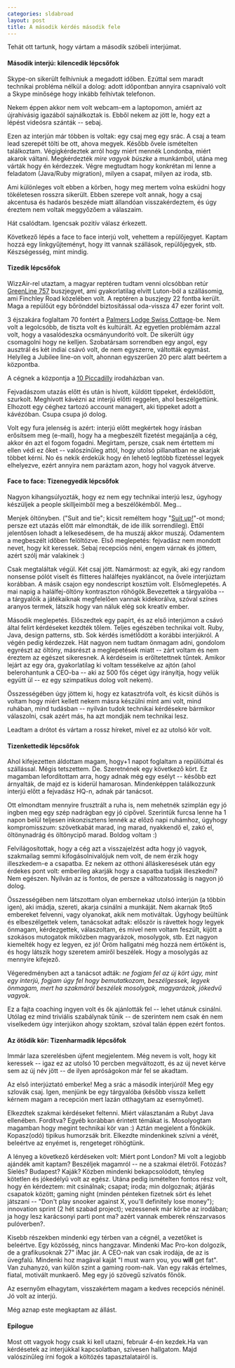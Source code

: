 ```yaml
---
categories: sldabroad
layout: post
title: A második kérdés második fele
---
```


Tehát ott tartunk, hogy vártam a második szóbeli interjúmat.


#### Második interjú: kilencedik lépcsőfok
Skype-on sikerült felhívniuk a megadott időben. Ezúttal sem maradt technikai probléma nélkül a dolog: adott időpontban annyira csapnivaló volt a Skype minősége hogy inkább felhívtak telefonon.

Nekem éppen akkor nem volt webcam-em a laptopomon, amiért az újrahívásig igazából sajnálkoztak is. Ebből nekem az jött le, hogy ezt a lépést videósra szánták -- sebaj.

Ezen az interjún már többen is voltak: egy csaj meg egy srác. A csaj a team lead szerepét tölti be ott, ahova megyek. Később ővele ismételten találkoztam. Végigkérdeztek arról hogy miért mennék Londonba, miért akarok váltani. Megkérdezték *mire vagyok büszke* a munkámból, utána meg várták hogy én kérdezzek. Végre megtudtam hogy konkrétan mi lenne a feladatom (Java/Ruby migration), milyen a csapat, milyen az iroda, stb.

Ami különleges volt ebben a körben, hogy meg mertem volna esküdni hogy tökéletesen rosszra sikerült. Ebben szerepe volt annak, hogy a csaj akcentusa és hadarós beszéde miatt állandóan visszakérdeztem, és úgy éreztem nem voltak meggyőzőem a válaszaim.

Hát csalódtam. Igencsak pozitív válasz érkezett.

Következő lépés a face to face interjú volt, vehettem a repülőjegyet. Kaptam hozzá egy linkgyűjteményt, hogy itt vannak szállások, repülőjegyek, stb. Készségesség, mint mindig.


#### Tizedik lépcsőfok
WizzAir-rel utaztam, a magyar reptéren tudtam venni olcsóbban retúr [GreenLine 757](http://www.greenline.co.uk/serviceInformation.aspx?id=17699) buszjegyet, ami gyakorlatilag elvitt Luton-ból a szállásomig, ami Finchley Road közelében volt. A reptéren a buszjegy 22 fontba került. Maga a repülőút egy bőrönddel biztosítással oda-vissza 47 ezer forint volt.

3 éjszakára foglaltam 70 fontért a [Palmers Lodge Swiss Cottage](http://palmerslodges.com/swisscottage/hostel/)-be. Nem volt a legolcsóbb, de tiszta volt és kultúrált. Az egyetlen problémám azzal volt, hogy a vasalódeszka ocsmányundorító volt. De sikerült úgy csomagolni hogy ne kelljen. Szobatársam sorrendben egy angol, egy ausztrál és két indiai csávó volt, de nem egyszerre, váltották egymást. Helyileg a Jubilee line-on volt, ahonnan egyszerűen 20 perc alatt beértem a központba.

A cégnek a központja a [10 Piccadilly](http://www.monmouthdean.com/property/167/10-piccadilly--w1j-0dd/) irodaházban van.

Fejvadászom utazás előtt és után is hívott, küldött tippeket, érdeklődött, szurkolt. Meghívott kávézni az interjú előtti reggelen, ahol beszélgettünk. Elhozott egy céghez tartozó account managert, aki tippeket adott a kávézóban. Csupa csupa jó dolog.

Volt egy fura jelenség is azért: interjú előtt megkértek hogy írásban erősítsem meg (e-mail), hogy ha a megbeszélt fizetést megajánlja a cég, akkor én azt el fogom fogadni. Megírtam, persze, csak nem értettem mi ellen védi ez őket -- valószínűleg attól, hogy utolsó pillanatban ne akarjak többet kérni. No és nekik érdekük hogy én lehető legtöbb fizetéssel legyek elhelyezve, ezért annyira nem paráztam azon, hogy hol vagyok átverve.


#### Face to face: Tizenegyedik lépcsőfok
Nagyon kihangsúlyozták, hogy ez nem egy technikai interjú lesz, úgyhogy készüljek a people skilljeimből meg a beszélőkémből. Meg...

Menjek öltönyben. ("Suit and tie"; kicsit reméltem hogy "[Suit up!](http://www.youtube.com/watch?v=TT_vf5ioXXk)"-ot mond; persze ezt utazás előtt már elmondták, de ide illik sorrendileg). Ettől jelentősen lohadt a lelkesedésem, de ha muszáj akkor muszáj. Odamentem a megbeszélt időben felöltözve. Első meglepetés: fejvadász nem mondott nevet, hogy kit keressek. Sebaj recepciós néni, engem várnak és jöttem, azért szólj már valakinek :)

Csak megtaláltak végül. Két csaj jött. Namármost: az egyik, aki egy random nonsense pólót viselt és flitteres halálfejes nyakláncot, na ővele interjúztam korábban. A másik csajon egy nondescript kosztüm volt. Elsőmeglepetés. A mai napig a halálfej-öltöny kontraszton röhögök.Bevezettek a tárgyalóba -- a tárgyalóik a játékaiknak megfelelően vannak kidekorálva, szóval színes aranyos termek, látszik hogy van náluk elég sok kreatív ember.

Második meglepetés. Előszedtek egy papírt, és az első interjúmon a csávó által felírt kérdéseket kezdték tőlem. Teljes egészében technikai volt. Ruby, Java, design patterns, stb. Sok kérdés ismétlődött a korábbi interjúkról. A végén pedig kérdezzek. Hát nagyon nem tudtam önmagam adni, gondolom egyrészt az öltöny, másrészt a meglepetések miatt -- zárt voltam és nem éreztem az egészet sikeresnek. A kérdéseim is erőltetettnek tűntek. Amikor lejárt az egy óra, gyakorlatilag ki voltam tessékelve az ajtón (ahol belerohantunk a CEO-ba -- aki az 500 fős céget úgy irányítja, hogy velük együtt ül -- ez egy szimpatikus dolog volt nekem).

Összességében úgy jöttem ki, hogy ez katasztrófa volt, és kicsit dühös is voltam hogy miért kellett nekem másra készülni mint ami volt, mind ruhában, mind tudásban -- nyilván tudok technikai kérdésekre bármikor válaszolni, csak azért más, ha azt mondják nem technikai lesz.

Leadtam a drótot és vártam a rossz híreket, mivel ez az utolsó kör volt.  


#### Tizenkettedik lépcsőfok
Ahol kifejezetten áldottam magam, hogy+1 napot foglaltam a repülőúttal és szállással. Mégis tetszettem. De. Szeretnének egy következő kört. Ez magamban lefordítottam arra, hogy adnak még egy esélyt -- később ezt árnyalták, de majd ez is kiderül hamarosan. Mindenképpen találkozzunk interjú előtt a fejvadász HQ-n, adnak pár tanácsot.

Ott elmondtam mennyire frusztrált a ruha is, nem mehetnék szimplán egy jó ingben meg egy szép nadrágban egy jó cipővel. Szerintük furcsa lenne ha 1 napon belül teljesen inkonzisztens lennék az előző napi ruhámhoz, úgyhogy kompromisszum: szövetkabát marad, ing marad, nyakkendő el, zakó el, öltönynadrág és öltönycipő marad. Boldog voltam :)

Felvilágosítottak, hogy a cég azt a visszajelzést adta hogy jó vagyok, szakmailag semmi kifogásolnivalójuk nem volt, de nem érzik hogy illeszkedem-e a csapatba. Ez nekem az otthoni álláskeresések után egy érdekes pont volt: emberileg akarják hogy a csapatba tudjak illeszkedni? Nem egészen. Nyilván az is fontos, de persze a változatosság is nagyon jó dolog.

Összességében nem látszottam olyan embernekaz utolsó interjún (a többin igen), aki imádja, szereti, akarja csinálni a munkáját. Nem akarnak 9to5 embereket felvenni, vagy olyanokat, akik nem motiváltak. Úgyhogy beültünk és elbeszélgettek velem, tanácsokat adtak: először is rávettek hogy legyek önmagam, kérdezgettek, válaszoltam, és mivel nem voltam feszült, kijött a szokásos mutogatok miközben magyarázok, mosolygok, stb. Ezt nagyon kiemelték hogy ez legyen, ez jó! Öröm hallgatni még hozzá nem értőként is, és hogy látszik hogy szeretem amiről beszélek. Hogy a mosolygás az mennyire kifejező.

Végeredményben azt a tanácsot adták: *ne fogjam fel az új kört úgy, mint egy interjú, fogjam úgy fel hogy bemutatkozom, beszélgessek, legyek önmagam, mert ha szakmáról beszélek mosolygok, magyarázok, jókedvű vagyok*.

Ez a fajta coaching ingyen volt és ők ajánlották fel -- lehet utánuk csinálni. Utólag ez mind triviális szabálynak tűnik -- de szerintem nem csak én nem viselkedem úgy interjúkon ahogy szoktam, szóval talán éppen ezért fontos.  


#### Az ötödik kör: Tizenharmadik lépcsőfok
Immár laza szerelésben újfent megjelentem. Még nevem is volt, hogy kit keressek -- igaz ez az utolsó 10 percben megváltozott, és az új nevet kérve sem az új név jött -- de ilyen apróságokon már fel se akadtam.

Az első interjúztató emberke! Meg a srác a második interjúról! Meg egy szlovák csaj. Igen, menjünk be egy tárgyalóba (később vissza kellett kérnem magam a recepción mert lazán otthagytam az esernyőmet).

Elkezdtek szakmai kérdéseket feltenni. Miért választanám a Rubyt Java ellenében. Fordítva? Egyéb korábban érintett témákat is. Mosolyogtam magamban hogy megint technikai kör van :) Aztán megjelent a főnökük. Kopasz(odó) tipikus humorzsák brit. Elkezdte mindenkinek szívni a vérét, beleértve az enyémet is, rengeteget röhögtünk.

A lényeg a következő kérdéseken volt: Miért pont London? Mi volt a legjobb ajándék amit kaptam? Beszéljek magamról -- ne a szakmai életről. Fotózás? Síelés? Budapest? Kaják? Közben mindenki bekapcsolódott, tényleg kötetlen és jókedélyű volt az egész. Utána pedig ismételten fontos rész volt, hogy én kérdeztem: mit csinálnak; csapat; iroda; min dolgoznak; átjárás csapatok között; gaming night (minden pénteken fizetnek sört és lehet játszani -- "Don't play snooker against X, you'll definitely lose money"); innovation sprint (2 hét szabad project); vezessenek már körbe az irodában; ja hogy lesz karácsonyi parti pont ma? azért vannak emberek rénszarvasos pulóverben?.

Kisebb részekben mindenki egy térben van a cégnél, a vezetőket is beleértve. Egy közösség, nincs hangzavar. Mindenki Mac Pro-kon dolgozik, de a grafikusoknak 27" iMac jár. A CEO-nak van csak irodája, de az is üvegfalú. Mindenki hoz magával kaját "I must warn you, you **will** get fat". Van zuhanyzó, van külön szint a gaming room-nak. Van egy rakás értelmes, fiatal, motivált munkaerő. Meg egy jó szövegű szívatós főnök.

Az esernyőm elhagytam, visszakértem magam a kedves recepciós néninél. Jó volt az interjú.

Még aznap este megkaptam az állást.  


#### Epilogue
Most ott vagyok hogy csak ki kell utazni, február 4-én kezdek.Ha van kérdésetek az interjúkkal kapcsolatban, szívesen hallgatom. Majd valószínűleg írni fogok a költözés tapasztalatairól is.
